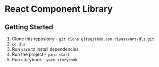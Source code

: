 # React Component Library  

## Getting Started  
1. Clone this repository - `git clone git@github.com:riyasavant/dls.git`
2. `cd dls`
3. Run `yarn` to install dependencies
4. Run the project - `yarn start`
5. Run storybook - `yarn storybook`

